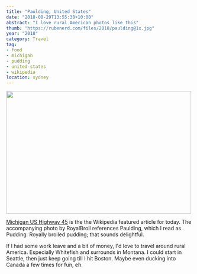 ```yaml
---
title: "Paulding, United States"
date: "2018-08-29T13:55:38+10:00"
abstract: "I love rural American photos like this"
thumb: "https://rubenerd.com/files/2018/paulding@1x.jpg"
year: "2018"
category: Travel
tag:
- food
- michigan
- pudding
- united-states
- wikipedia
location: sydney
---
```

<p><img src="https://rubenerd.com/files/2018/paulding@1x.jpg" srcset="https://rubenerd.com/files/2018/paulding@1x.jpg 1x, https://rubenerd.com/files/2018/paulding@2x.jpg 2x" alt="" style="width:500px; height:332px;" /></p>

[Michigan US Highway 45] is the the Wikipedia featured article for today. The accompanying photo by RoyalBroil references Paulding, which I read as Pudding. Royally broiled pudding; that sounds delightful.

If I had some work leave and a bit of money, I'd love to travel around rural America. Especially Whitefish and surrounds in Montana. I could start in Seattle, then just keep going till I hit Boston. Maybe even ducking into Canada a few times for fun, eh.

[Michigan US Highway 45]: https://en.wikipedia.org/wiki/U.S._Route_45_in_Michigan

